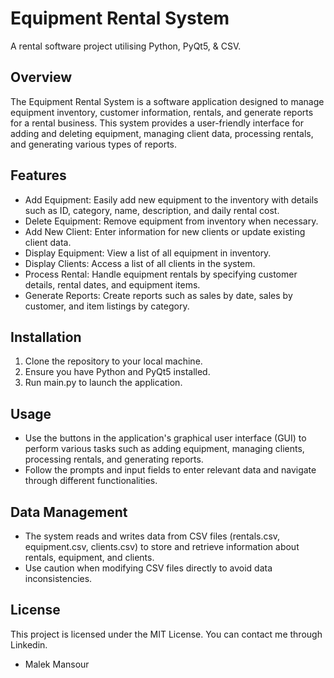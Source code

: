 # Equipment Rental System
A rental software project utilising Python, PyQt5, &amp; CSV.

## Overview
The Equipment Rental System is a software application designed to manage equipment inventory, customer information, rentals, and generate reports for a rental business. This system provides a user-friendly interface for adding and deleting equipment, managing client data, processing rentals, and generating various types of reports.

## Features
* Add Equipment: Easily add new equipment to the inventory with details such as ID, category, name, description, and daily rental cost.
* Delete Equipment: Remove equipment from inventory when necessary.
* Add New Client: Enter information for new clients or update existing client data.
* Display Equipment: View a list of all equipment in inventory.
* Display Clients: Access a list of all clients in the system.
* Process Rental: Handle equipment rentals by specifying customer details, rental dates, and equipment items.
* Generate Reports: Create reports such as sales by date, sales by customer, and item listings by category.

## Installation
1. Clone the repository to your local machine.
2. Ensure you have Python and PyQt5 installed.
3. Run main.py to launch the application.

## Usage
* Use the buttons in the application's graphical user interface (GUI) to perform various tasks such as adding equipment, managing clients, processing rentals, and generating reports.
* Follow the prompts and input fields to enter relevant data and navigate through different functionalities.

## Data Management
* The system reads and writes data from CSV files (rentals.csv, equipment.csv, clients.csv) to store and retrieve information about rentals, equipment, and clients.
* Use caution when modifying CSV files directly to avoid data inconsistencies.

## License
This project is licensed under the MIT License.
You can contact me through Linkedin. 
- Malek Mansour

